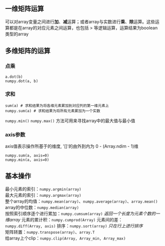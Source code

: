 ## 一维矩阵运算
可以对array变量之间进行**加**、**减**运算；或者array与实数进行**乘**、**除**运算。这些运算都是在array的对应元素之间运算，也包括 > 等逻辑运算，运算结果为boolean类型的array
## 多维矩阵的运算
### 点乘
```
a.dot(b)
numpy.dot(a, b)
```
### 求和
```
sum(a) # 求和结果为将各维元素累加到对应列的第一维元素上
numpy.sum(a) # 求和结果为将所有元素累加为一个实数
```
`numpy.min()` `numpy.max()` 方法可用来寻找array中的最大值与最小值
### axis参数
axis值表示操作所基于的维度, '[]'的由外到内为 0 - (Array.ndim - 1)维
```
numpy.sum(a, axis=0)
numpy.min(a, axis=0)
```
## 基本操作
最小元素的索引：`numpy.argmin(array)`  
最大元素的索引：`numpy.argmax(array)`  
整个array的均值：`numpy.mean(array)`、`numpy.average(array)`、`array.mean()`  
array的中位数：`numpy.median(array)`  
按照索引顺序逐个进行累加：`numpy.cumsum(array)` *返回一个长度为元素个数的一维array* 
元素的累计积：`numpy.cumprod(Array)` 
元素间的差： `numpy.diff(Array, axis)`
排序：`numpy.sort(array)` *只在行上进行排序*  
矩阵转置：`numpy.transpose(array)`、`array.T`  
给array上个clip：`numpy.clip(Array, Array_min, Array_max)`  
